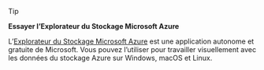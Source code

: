 > [!TIP]
> 
> **Essayer l’Explorateur du Stockage Microsoft Azure**
> 
> L’[Explorateur du Stockage Microsoft Azure](../articles/vs-azure-tools-storage-manage-with-storage-explorer.md) est une application autonome et gratuite de Microsoft. Vous pouvez l’utiliser pour travailler visuellement avec les données du stockage Azure sur Windows, macOS et Linux.
> 
> 

